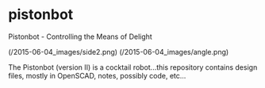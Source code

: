 pistonbot
=========

Pistonbot - Controlling the Means of Delight

(/2015-06-04_images/side2.png)
(/2015-06-04_images/angle.png)

The Pistonbot (version II) is a cocktail robot...this repository
contains design files, mostly in OpenSCAD, notes, possibly code,
etc...



